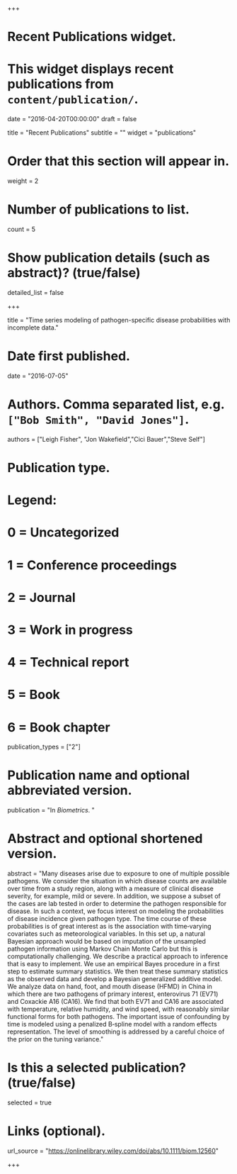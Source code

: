 +++
# Recent Publications widget.
# This widget displays recent publications from `content/publication/`.

date = "2016-04-20T00:00:00"
draft = false

title = "Recent Publications"
subtitle = ""
widget = "publications"

# Order that this section will appear in.
weight = 2

# Number of publications to list.
count = 5

# Show publication details (such as abstract)? (true/false)
detailed_list = false



+++

title = "Time series modeling of pathogen-specific disease probabilities with incomplete data."

# Date first published.
date = "2016-07-05"

# Authors. Comma separated list, e.g. `["Bob Smith", "David Jones"]`.
authors = ["Leigh Fisher", "Jon Wakefield","Cici Bauer","Steve Self"]

# Publication type.
# Legend:
# 0 = Uncategorized
# 1 = Conference proceedings
# 2 = Journal
# 3 = Work in progress
# 4 = Technical report
# 5 = Book
# 6 = Book chapter
publication_types = ["2"]

# Publication name and optional abbreviated version.
publication = "In *Biometrics*. "


# Abstract and optional shortened version.
abstract = "Many diseases arise due to exposure to one of multiple possible pathogens. We consider the situation in which disease counts are available over time from a study region, along with a measure of clinical disease severity, for example, mild or severe. In addition, we suppose a subset of the cases are lab tested in order to determine the pathogen responsible for disease. In such a context, we focus interest on modeling the probabilities of disease incidence given pathogen type. The time course of these probabilities is of great interest as is the association with time‐varying covariates such as meteorological variables. In this set up, a natural Bayesian approach would be based on imputation of the unsampled pathogen information using Markov Chain Monte Carlo but this is computationally challenging. We describe a practical approach to inference that is easy to implement. We use an empirical Bayes procedure in a first step to estimate summary statistics. We then treat these summary statistics as the observed data and develop a Bayesian generalized additive model. We analyze data on hand, foot, and mouth disease (HFMD) in China in which there are two pathogens of primary interest, enterovirus 71 (EV71) and Coxackie A16 (CA16). We find that both EV71 and CA16 are associated with temperature, relative humidity, and wind speed, with reasonably similar functional forms for both pathogens. The important issue of confounding by time is modeled using a penalized B‐spline model with a random effects representation. The level of smoothing is addressed by a careful choice of the prior on the tuning variance."


# Is this a selected publication? (true/false)
selected = true


# Links (optional).
url_source = "https://onlinelibrary.wiley.com/doi/abs/10.1111/biom.12560"


+++

